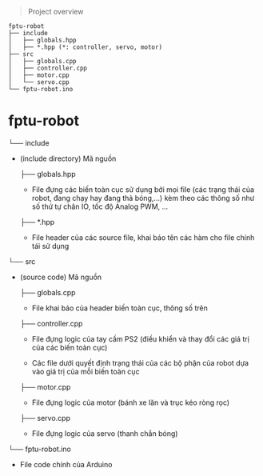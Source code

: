 > Project overview

```
fptu-robot
├── include
│   ├── globals.hpp
│   ├── *.hpp (*: controller, servo, motor)
├── src
│   ├── globals.cpp
│   ├── controller.cpp
│   ├── motor.cpp
│   └── servo.cpp
└── fptu-robot.ino
```

# fptu-robot

└── include

- (include directory) Mã nguồn

  ├── globals.hpp

  - File đựng các biến toàn cục sử dụng bởi mọi file (các trạng thái của robot, đang chạy hay đang thả bóng,...) kèm theo các thông số như số thứ tự chân IO, tốc độ Analog PWM, ...

  ├── \*.hpp

  - File header của các source file, khai báo tên các hàm cho file chính tái sử dụng

└── src

- (source code) Mã nguồn

  ├── globals.cpp

  - File khai báo của header biến toàn cục, thông số trên

  ├── controller.cpp

  - File đựng logic của tay cầm PS2 (điều khiển và thay đổi các giá trị của các biến toàn cục)

  - Các file dưới quyết định trạng thái của các bộ phận của robot dựa vào giá trị của mỗi biến toàn cục

  ├── motor.cpp

  - File đựng logic của motor (bánh xe lăn và trục kéo ròng rọc)

  ├── servo.cpp

  - File đựng logic của servo (thanh chắn bóng)

└── fptu-robot.ino

- File code chính của Arduino
